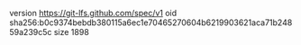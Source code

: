 version https://git-lfs.github.com/spec/v1
oid sha256:b0c9374bebdb380115a6ec1e70465270604b6219903621aca71b24859a239c5c
size 1898
